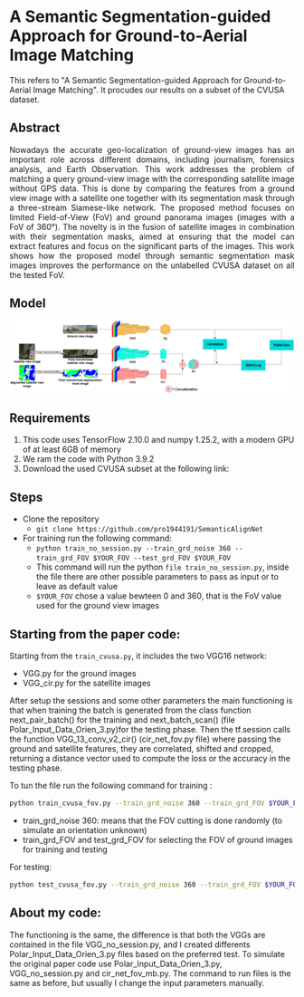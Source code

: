 # A Semantic Segmentation-guided Approach for Ground-to-Aerial Image Matching

<p>This refers to "A Semantic Segmentation-guided Approach for Ground-to-Aerial Image Matching". It procudes our results on a subset of the CVUSA dataset.</p>

## Abstract
<p align="justify">Nowadays the accurate geo-localization of ground-view images has an important role across different domains, including journalism, forensics analysis, and Earth Observation. This work addresses the problem of matching a query ground-view image with the corresponding satellite image without GPS data. This is done by comparing the features from a ground view image with a satellite one together with its segmentation mask through a three-stream Siamese-like network. The proposed method focuses on limited Field-of-View (FoV) and ground panorama images (images with a FoV of 360°). The novelty is in the fusion of satellite images in combination with their segmentation masks, aimed at ensuring that the model can extract features and focus on the significant parts of the images. This work shows how the proposed model through semantic segmentation mask images improves the performance on the unlabelled CVUSA dataset on all the tested FoV.</p>

## Model 
![plot](./Model_f.png)

## Requirements
1. This code uses TensorFlow 2.10.0 and numpy 1.25.2, with a modern GPU of at least 6GB of memory
2. We ram the code with Python 3.9.2
3. Download the used CVUSA subset at the following link: 

## Steps
- Clone the repository 
    - ```git clone https://github.com/pro1944191/SemanticAlignNet```
- For training run the following command:
    - ```python train_no_session.py --train_grd_noise 360 --train_grd_FOV $YOUR_FOV --test_grd_FOV $YOUR_FOV```
    - This command will run the python ```file train_no_session.py```, inside the file there are other possible parameters to pass as input or to leave as default value
    - ```$YOUR_FOV``` chose a value bewteen 0 and 360, that is the FoV value used for the ground view images

## Starting from the paper code:
Starting from the ```train_cvusa.py```, it includes the two VGG16 network:
- VGG.py for the ground images
- VGG_cir.py for the satellite images

After setup the sessions and some other parameters the main functioning is that when training the batch is generated from the class function next_pair_batch() for the training and next_batch_scan() (file Polar_Input_Data_Orien_3.py)for the testing phase. Then the tf.session calls the function VGG_13_conv_v2_cir() (cir_net_fov.py file) where passing the ground and satellite features, they are correlated, shifted and cropped, returning a distance vector used to compute the loss or the accuracy in the testing phase.

To tun the file run the following command for training :
```sh
python train_cvusa_fov.py --train_grd_noise 360 --train_grd_FOV $YOUR_FOV --test_grd_FOV $YOUR_FOV
```
- train_grd_noise 360: means that the FOV cutting is done randomly (to simulate an orientation unknown)
- train_grd_FOV and test_grd_FOV for selecting the FOV of ground images for training and testing

For testing:
```sh
python test_cvusa_fov.py --train_grd_noise 360 --train_grd_FOV $YOUR_FOV --test_grd_FOV $YOUR_FOV
```

## About my code:
The functioning is the same, the difference is that both the VGGs are contained in the file VGG_no_session.py, and I created differents Polar_Input_Data_Orien_3.py files based on the preferred test. 
To simulate the original paper code use Polar_Input_Data_Orien_3.py, VGG_no_session.py and cir_net_fov_mb.py.
The command to run files is the same as before, but usually I change the input parameters manually.
